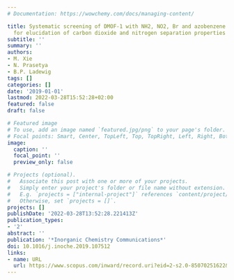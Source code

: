 ```yaml
---
# Documentation: https://wowchemy.com/docs/managing-content/

title: Systematic screening of DMOF-1 with NH2, NO2, Br and azobenzene functionalities
  for elucidation of carbon dioxide and nitrogen separation properties
subtitle: ''
summary: ''
authors:
- M. Xie
- N. Prasetya
- B.P. Ladewig
tags: []
categories: []
date: '2019-01-01'
lastmod: 2022-03-28T15:52:28+02:00
featured: false
draft: false

# Featured image
# To use, add an image named `featured.jpg/png` to your page's folder.
# Focal points: Smart, Center, TopLeft, Top, TopRight, Left, Right, BottomLeft, Bottom, BottomRight.
image:
  caption: ''
  focal_point: ''
  preview_only: false

# Projects (optional).
#   Associate this post with one or more of your projects.
#   Simply enter your project's folder or file name without extension.
#   E.g. `projects = ["internal-project"]` references `content/project/deep-learning/index.md`.
#   Otherwise, set `projects = []`.
projects: []
publishDate: '2022-03-28T13:52:28.221413Z'
publication_types:
- '2'
abstract: ''
publication: '*Inorganic Chemistry Communications*'
doi: 10.1016/j.inoche.2019.107512
links:
- name: URL
  url: https://www.scopus.com/inward/record.uri?eid=2-s2.0-85070251622&doi=10.1016%2fj.inoche.2019.107512&partnerID=40&md5=c08bf3b60a4a4b5e222beab533fc1112
---
```

